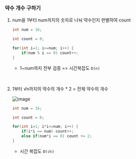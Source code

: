 ### 약수  개수 구하기

1. num을 1부터 num까지의 숫자로 나눠 약수인지 판별하여 count

   ````java
   int num = 16;
   
   int count = 0;
   
   for(int i=1; i<=num; i++) {
       if(num % i == 0) count++;
   }
   ````

   - 1~num까지 전부 검증 => 시간복잡도 `O(n)`

<br>

2. 1부터 √n까지의 약수의 개수 * 2 = 전체 약수의 개수 

   ![image](https://user-images.githubusercontent.com/43842108/218763600-57a06196-abdd-48e4-8d10-504e5c31800b.png)

   ````java
   int num = 16;
   
   int count = 0;
   
   for(int i=1; i*i<=num; i++) {
       if(i*i == num) count++;
       else if(num*i == 0) count += 2;
   }
   ````

   - 시간 복잡도 `O(√n)`
